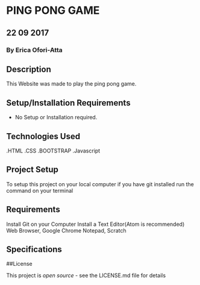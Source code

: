 # PING PONG GAME

## 22 09 2017

### By **Erica Ofori-Atta**

## Description

  This Website was made to play the ping pong game.

## Setup/Installation Requirements

  - No Setup or Installation required.

## Technologies Used
.HTML
.CSS
.BOOTSTRAP
.Javascript

## Project Setup
To setup this project on your local computer if you have git installed run the command on your terminal

## Requirements

Install Git on your Computer
Install a Text Editor(Atom is recommended)
Web Browser, Google Chrome
Notepad, Scratch

## Specifications


##License

This project is *open source* - see the LICENSE.md file for details
